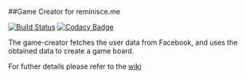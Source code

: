 
##Game Creator for reminisce.me

[![Build Status](https://travis-ci.org/reminisceme/game-creator.svg?branch=master)](https://travis-ci.org/reminisceme/game-creator)
[![Codacy Badge](https://api.codacy.com/project/badge/grade/a1618ddd953a48339f3b9765e9e9ebd5)](https://www.codacy.com/app/pirroh/game-creator)

The game-creator fetches the user data from Facebook, and uses the obtained data to create a game board.

For futher details please refer to the [wiki](https://github.com/reminisceme/game-creator/wiki)
